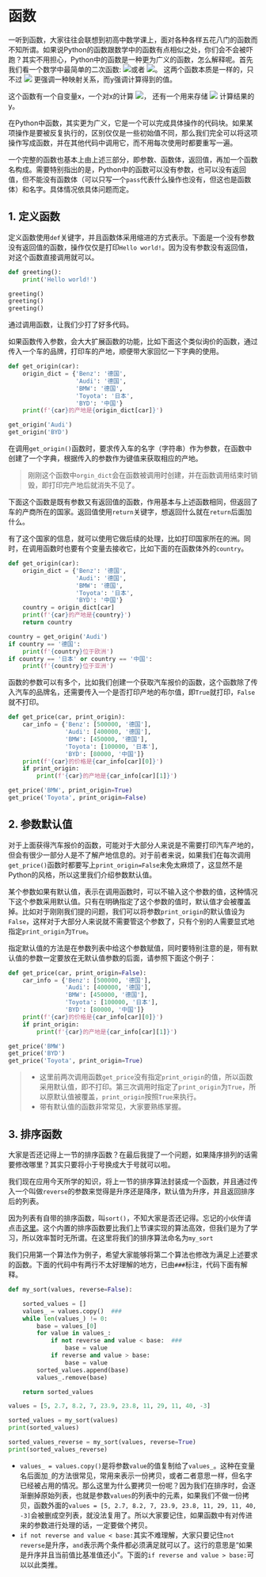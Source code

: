 # 函数

一听到函数，大家往往会联想到初高中数学课上，面对各种各样五花八门的函数而不知所谓。如果说Python的函数跟数学中的函数有点相似之处，你们会不会被吓跑？其实不用担心，Python中的函数是一种更为广义的函数，怎么解释呢。首先我们看一个数学中最简单的二次函数:
<img src="http://chart.googleapis.com/chart?cht=tx&chl= f(x) = x^2" style="border:none;">或者
<img src="http://chart.googleapis.com/chart?cht=tx&chl= y = x^2" style="border:none;">。
这两个函数本质是一样的，只不过
<img src="http://chart.googleapis.com/chart?cht=tx&chl= f(x)" style="border:none;">
更强调一种映射关系，而y强调计算得到的值。

这个函数有一个自变量x，一个对x的计算
<img src="http://chart.googleapis.com/chart?cht=tx&chl=x^2" style="border:none;">，
还有一个用来存储
<img src="http://chart.googleapis.com/chart?cht=tx&chl=x^2" style="border:none;">
计算结果的y。

在Python中函数，其实更为广义，它是一个可以完成具体操作的代码块。如果某项操作是要被反复执行的，区别仅仅是一些初始值不同，那么我们完全可以将这项操作写成函数，并在其他代码中调用它，而不用每次使用时都要重写一遍。

一个完整的函数也基本上由上述三部分，即参数、函数体，返回值，再加一个函数名构成。需要特别指出的是，Python中的函数可以没有参数，也可以没有返回值，但不能没有函数体（可以只写一个`pass`代表什么操作也没有，但这也是函数体）和名字。具体情况依具体问题而定。


## 1. 定义函数

定义函数使用`def`关键字，并且函数体采用缩进的方式表示。下面是一个没有参数没有返回值的函数，操作仅仅是打印`Hello world!`。因为没有参数没有返回值，对这个函数直接调用就可以。
```python
def greeting():
    print('Hello world!')

greeting()
greeting()
greeting()
```
通过调用函数，让我们少打了好多代码。

如果函数传入参数，会大大扩展函数的功能，比如下面这个类似询价的函数，通过传入一个车的品牌，打印车的产地，顺便带大家回忆一下字典的使用。
```python
def get_origin(car):
    origin_dict = {'Benz': '德国',
                   'Audi': '德国', 
                   'BMW': '德国', 
                   'Toyota': '日本', 
                   'BYD': '中国'}
    print(f'{car}的产地是{origin_dict[car]}')

get_origin('Audi')
get_origin('BYD')
```
在调用`get_origin()`函数时，要求传入车的名字（字符串）作为参数，在函数中创建了一个字典，根据传入的参数作为键值来获取相应的产地。
> 刚刚这个函数中`orgin_dict`会在函数被调用时创建，并在函数调用结束时销毁，即打印完产地后就消失不见了。

下面这个函数是既有参数又有返回值的函数，作用基本与上述函数相同，但返回了车的产商所在的国家。返回值使用`return`关键字，想返回什么就在`return`后面加什么。

有了这个国家的信息，就可以使用它做后续的处理，比如打印国家所在的洲。同时，在调用函数时也要有个变量去接收它，比如下面的在函数体外的`country`。
```python
def get_origin(car):
    origin_dict = {'Benz': '德国',
                   'Audi': '德国', 
                   'BMW': '德国', 
                   'Toyota': '日本', 
                   'BYD': '中国'}
    country = origin_dict[car]
    print(f'{car}的产地是{country}')
    return country

country = get_origin('Audi')
if country == '德国':
    print(f'{country}位于欧洲')
if country == '日本' or country == '中国':
    print(f'{country}位于亚洲')
```

函数的参数可以有多个，比如我们创建一个获取汽车报价的函数，这个函数除了传入汽车的品牌名，还需要传入一个是否打印产地的布尔值，即`True`就打印，`False`就不打印。
```python
def get_price(car, print_origin):
    car_info = {'Benz': [500000, '德国'],
                'Audi': [400000, '德国'], 
                'BMW': [450000, '德国'], 
                'Toyota': [100000, '日本'], 
                'BYD': [80000, '中国']}
    print(f'{car}的价格是{car_info[car][0]}')
    if print_origin:
        print(f'{car}的产地是{car_info[car][1]}')

get_price('BMW', print_origin=True)
get_price('Toyota', print_origin=False)
```


## 2. 参数默认值

对于上面获得汽车报价的函数，可能对于大部分人来说是不需要打印汽车产地的，但会有很少一部分人是不了解产地信息的。对于前者来说，如果我们在每次调用`get_price()`函数时都要写上`print_origin=False`未免太麻烦了，这显然不是Python的风格，所以这里我们介绍参数默认值。

某个参数如果有默认值，表示在调用函数时，可以不输入这个参数的值，这种情况下这个参数采用默认值。只有在明确指定了这个参数的值时，默认值才会被覆盖掉。比如对于刚刚我们提的问题，我们可以将参数`print_origin`的默认值设为`False`，这样对于大部分人来说就不需要管这个参数了，只有个别的人需要显式地指定`print_origin`为`True`。

指定默认值的方法是在参数列表中给这个参数赋值，同时要特别注意的是，带有默认值的参数一定要放在无默认值参数的后面，请参照下面这个例子：

```python
def get_price(car, print_origin=False):
    car_info = {'Benz': [500000, '德国'],
                'Audi': [400000, '德国'], 
                'BMW': [450000, '德国'], 
                'Toyota': [100000, '日本'], 
                'BYD': [80000, '中国']}
    print(f'{car}的价格是{car_info[car][0]}')
    if print_origin:
        print(f'{car}的产地是{car_info[car][1]}')

get_price('BMW')
get_price('BYD')
get_price('Toyota', print_origin=True)
```

> - 这里前两次调用函数`get_price`没有指定`print_origin`的值，所以函数采用默认值，即不打印。第三次调用时指定了`print_origin`为`True`，所以原默认值被覆盖，`print_origin`按照`True`来执行。
> - 带有默认值的函数非常常见，大家要熟练掌握。

## 3. 排序函数

大家是否还记得上一节的排序函数？在最后我提了一个问题，如果降序排列的话需要修改哪里？其实只要将小于号换成大于号就可以啦。

我们现在应用今天所学的知识，将上一节的排序算法封装成一个函数，并且通过传入一个叫做`reverse`的参数来觉得是升序还是降序，默认值为升序，并且返回排序后的列表。

因为列表有自带的排序函数，叫`sort()`，不知大家是否还记得。忘记的小伙伴请点击[这里](https://github.com/fengyiqi/pybasictutorial/tree/main/tutorials/3.%20%E5%88%97%E8%A1%A8%E3%80%81%E5%85%83%E7%BB%84%E4%B8%8E%E5%AD%97%E5%85%B8)。这个内置的排序函数要比我们上节课实现的算法高效，但我们是为了学习，所以效率暂时无所谓。在这里将我们的排序算法命名为`my_sort`

我们只用第一个算法作为例子，希望大家能够将第二个算法也修改为满足上述要求的函数。下面的代码中有两行不太好理解的地方，已由`###`标注，代码下面有解释。

```python
def my_sort(values, reverse=False):

    sorted_values = []           
    values_ = values.copy()  ###
    while len(values_) != 0:
        base = values_[0]
        for value in values_: 
            if not reverse and value < base:  ###
                base = value
            if reverse and value > base:
                base = value
        sorted_values.append(base)  
        values_.remove(base)  

    return sorted_values

values = [5, 2.7, 8.2, 7, 23.9, 23.8, 11, 29, 11, 40, -3]

sorted_values = my_sort(values)
print(sorted_values)

sorted_values_reverse = my_sort(values, reverse=True)
print(sorted_values_reverse)
```
- `values_ = values.copy()`是将参数`value`的值复制给了`values_`。这种在变量名后面加`_`的方法很常见，常用来表示一份拷贝，或者二者意思一样，但名字已经被占用的情况。那么这里为什么要拷贝一份呢？因为我们在排序时，会逐渐删掉原始列表，也就是参数`values`的列表中的元素，如果我们不做一份拷贝，函数外面的`values = [5, 2.7, 8.2, 7, 23.9, 23.8, 11, 29, 11, 40, -3]`会被删成空列表，就没法复用了。所以大家要记住，如果函数中有对传进来的参数进行处理的话，一定要做个拷贝。
- `if not reverse and value < base:`其实不难理解，大家只要记住`not reverse`是升序，`and`表示两个条件都必须满足就可以了。这行的意思是“如果是升序并且当前值比基准值还小”。下面的`if reverse and value > base:`可以以此类推。
